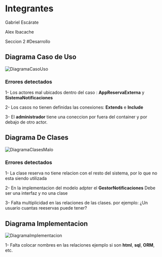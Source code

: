 # Integrantes

Gabriel Escárate

Alex Ibacache

Seccion 2
#Desarrollo

## Diagrama Caso de Uso

![DiagramaCasoUso](https://github.com/user-attachments/assets/93d1de7b-e6df-4581-aba9-08d48bba9810)

### Errores detectados
1- Los actores mal ubicados dentro del caso : **AppReservaExterna** y **SistemaNotificaciones**

2- Los casos no tienen definidas las conexiones: **Extends** e **Include**

3- El **administrador** tiene una coneccion por fuera del container y por debajo de otro actor.


## Diagrama De Clases

![DiagramaClasesMalo](https://github.com/user-attachments/assets/e6fc156a-b0a0-4d85-a8f0-3a64fd634a3c)

### Errores detectados
1- La clase reserva no tiene relacion con el resto del sistema, por lo que no esta siendo utilizada

2- En la implementacion del modelo adpter el **GestorNotificaciones** Debe ser una interfaz y no una clase

3- Falta multiplicidad en las relaciones de las clases. por ejemplo: ¿Un usuario cuantas reeservas puede tener?

## Diagrama Implementacion

![DiagramaImplementacion](https://github.com/user-attachments/assets/e8684116-ee2b-444f-ae92-aa56b36412ff)

1- Falta colocar nombres en las relaciones ejemplo si son **html**, **sql**, **ORM**, etc.
